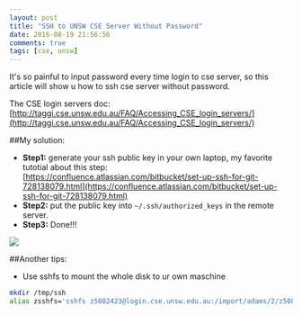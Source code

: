 ```yaml
---
layout: post
title: "SSH to UNSW CSE Server Without Password"
date: 2016-08-19 21:56:56
comments: true
tags: [cse, unsw]
---
```


It's so painful to input password every time login to cse server, so this article will show u how to ssh cse server without password.    

<!--more-->


The CSE login servers doc: [http://taggi.cse.unsw.edu.au/FAQ/Accessing_CSE_login_servers/](http://taggi.cse.unsw.edu.au/FAQ/Accessing_CSE_login_servers/)     


##My solution:    
- **Step1:** generate your ssh public key in your own laptop, my favorite tutotial about this step:     
[https://confluence.atlassian.com/bitbucket/set-up-ssh-for-git-728138079.html](https://confluence.atlassian.com/bitbucket/set-up-ssh-for-git-728138079.html)     
- **Step2:** put the public key into `~/.ssh/authorized_keys` in the remote server.     
- **Step3:** Done!!!     
<img style="max-height:300px" src="/images/blog/160819_ssh/ssh.png">    

##Another tips: 
- Use sshfs to mount the whole disk to ur own maschine
``` bash
mkdir /tmp/ssh
alias zsshfs='sshfs z5082423@login.cse.unsw.edu.au:/import/adams/2/z5082423 /tmp/ssh'
```

